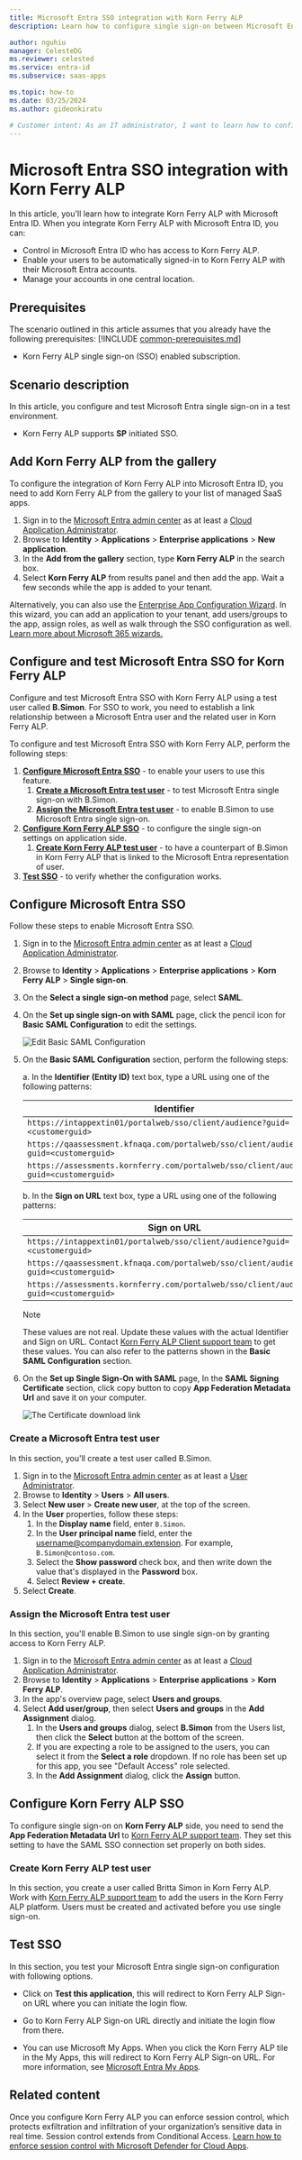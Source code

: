 ```yaml
---
title: Microsoft Entra SSO integration with Korn Ferry ALP
description: Learn how to configure single sign-on between Microsoft Entra ID and Korn Ferry ALP.

author: nguhiu
manager: CelesteDG
ms.reviewer: celested
ms.service: entra-id
ms.subservice: saas-apps

ms.topic: how-to
ms.date: 03/25/2024
ms.author: gideonkiratu

# Customer intent: As an IT administrator, I want to learn how to configure single sign-on between Microsoft Entra ID and Korn Ferry ALP so that I can control who has access to Korn Ferry ALP, enable automatic sign-in with Microsoft Entra accounts, and manage my accounts in one central location.
---
```

# Microsoft Entra SSO integration with Korn Ferry ALP

In this article,  you'll learn how to integrate Korn Ferry ALP with Microsoft Entra ID. When you integrate Korn Ferry ALP with Microsoft Entra ID, you can:

* Control in Microsoft Entra ID who has access to Korn Ferry ALP.
* Enable your users to be automatically signed-in to Korn Ferry ALP with their Microsoft Entra accounts.
* Manage your accounts in one central location.

## Prerequisites
The scenario outlined in this article assumes that you already have the following prerequisites:
[!INCLUDE [common-prerequisites.md](~/identity/saas-apps/includes/common-prerequisites.md)]
* Korn Ferry ALP single sign-on (SSO) enabled subscription.

## Scenario description

In this article,  you configure and test Microsoft Entra single sign-on in a test environment.

* Korn Ferry ALP supports **SP** initiated SSO.

## Add Korn Ferry ALP from the gallery

To configure the integration of Korn Ferry ALP into Microsoft Entra ID, you need to add Korn Ferry ALP from the gallery to your list of managed SaaS apps.

1. Sign in to the [Microsoft Entra admin center](https://entra.microsoft.com) as at least a [Cloud Application Administrator](~/identity/role-based-access-control/permissions-reference.md#cloud-application-administrator).
1. Browse to **Identity** > **Applications** > **Enterprise applications** > **New application**.
1. In the **Add from the gallery** section, type **Korn Ferry ALP** in the search box.
1. Select **Korn Ferry ALP** from results panel and then add the app. Wait a few seconds while the app is added to your tenant.

 Alternatively, you can also use the [Enterprise App Configuration Wizard](https://portal.office.com/AdminPortal/home?Q=Docs#/azureadappintegration). In this wizard, you can add an application to your tenant, add users/groups to the app, assign roles, as well as walk through the SSO configuration as well. [Learn more about Microsoft 365 wizards.](/microsoft-365/admin/misc/azure-ad-setup-guides)

<a name='configure-and-test-azure-ad-sso-for-korn-ferry-alp'></a>

## Configure and test Microsoft Entra SSO for Korn Ferry ALP

Configure and test Microsoft Entra SSO with Korn Ferry ALP using a test user called **B.Simon**. For SSO to work, you need to establish a link relationship between a Microsoft Entra user and the related user in Korn Ferry ALP.

To configure and test Microsoft Entra SSO with Korn Ferry ALP, perform the following steps:

1. **[Configure Microsoft Entra SSO](#configure-azure-ad-sso)** - to enable your users to use this feature.
    1. **[Create a Microsoft Entra test user](#create-an-azure-ad-test-user)** - to test Microsoft Entra single sign-on with B.Simon.
    1. **[Assign the Microsoft Entra test user](#assign-the-azure-ad-test-user)** - to enable B.Simon to use Microsoft Entra single sign-on.
1. **[Configure Korn Ferry ALP SSO](#configure-korn-ferry-alp-sso)** - to configure the single sign-on settings on application side.
    1. **[Create Korn Ferry ALP test user](#create-korn-ferry-alp-test-user)** - to have a counterpart of B.Simon in Korn Ferry ALP that is linked to the Microsoft Entra representation of user.
1. **[Test SSO](#test-sso)** - to verify whether the configuration works.

<a name='configure-azure-ad-sso'></a>

## Configure Microsoft Entra SSO

Follow these steps to enable Microsoft Entra SSO.

1. Sign in to the [Microsoft Entra admin center](https://entra.microsoft.com) as at least a [Cloud Application Administrator](~/identity/role-based-access-control/permissions-reference.md#cloud-application-administrator).
1. Browse to **Identity** > **Applications** > **Enterprise applications** > **Korn Ferry ALP** > **Single sign-on**.
1. On the **Select a single sign-on method** page, select **SAML**.
1. On the **Set up single sign-on with SAML** page, click the pencil icon for **Basic SAML Configuration** to edit the settings.

   ![Edit Basic SAML Configuration](common/edit-urls.png)

1. On the **Basic SAML Configuration** section, perform the following steps:
   
    a. In the **Identifier (Entity ID)** text box, type a URL using one of the following patterns:
	
   | **Identifier** |
   |-------|
   | `https://intappextin01/portalweb/sso/client/audience?guid=<customerguid>` |
   | `https://qaassessment.kfnaqa.com/portalweb/sso/client/audience?guid=<customerguid>` |
   | `https://assessments.kornferry.com/portalweb/sso/client/audience?guid=<customerguid>` |
    
	b. In the **Sign on URL** text box, type a URL using one of the following patterns:

   | **Sign on URL** |
   |------|
   | `https://intappextin01/portalweb/sso/client/audience?guid=<customerguid>` |
   | `https://qaassessment.kfnaqa.com/portalweb/sso/client/audience?guid=<customerguid>` |
   | `https://assessments.kornferry.com/portalweb/sso/client/audience?guid=<customerguid>` |

	> [!NOTE]
	> These values are not real. Update these values with the actual Identifier and Sign on URL. Contact [Korn Ferry ALP Client support team](mailto:noreply@kornferry.com) to get these values. You can also refer to the patterns shown in the **Basic SAML Configuration** section.

4. On the **Set up Single Sign-On with SAML** page, In the **SAML Signing Certificate** section, click copy button to copy **App Federation Metadata Url** and save it on your computer.

	![The Certificate download link](common/copy-metadataurl.png)

<a name='create-an-azure-ad-test-user'></a>

### Create a Microsoft Entra test user 

In this section, you'll create a test user called B.Simon.

1. Sign in to the [Microsoft Entra admin center](https://entra.microsoft.com) as at least a [User Administrator](~/identity/role-based-access-control/permissions-reference.md#user-administrator).
1. Browse to **Identity** > **Users** > **All users**.
1. Select **New user** > **Create new user**, at the top of the screen.
1. In the **User** properties, follow these steps:
   1. In the **Display name** field, enter `B.Simon`.  
   1. In the **User principal name** field, enter the username@companydomain.extension. For example, `B.Simon@contoso.com`.
   1. Select the **Show password** check box, and then write down the value that's displayed in the **Password** box.
   1. Select **Review + create**.
1. Select **Create**.

<a name='assign-the-azure-ad-test-user'></a>

### Assign the Microsoft Entra test user

In this section, you'll enable B.Simon to use single sign-on by granting access to Korn Ferry ALP.

1. Sign in to the [Microsoft Entra admin center](https://entra.microsoft.com) as at least a [Cloud Application Administrator](~/identity/role-based-access-control/permissions-reference.md#cloud-application-administrator).
1. Browse to **Identity** > **Applications** > **Enterprise applications** > **Korn Ferry ALP**.
1. In the app's overview page, select **Users and groups**.
1. Select **Add user/group**, then select **Users and groups** in the **Add Assignment** dialog.
   1. In the **Users and groups** dialog, select **B.Simon** from the Users list, then click the **Select** button at the bottom of the screen.
   1. If you are expecting a role to be assigned to the users, you can select it from the **Select a role** dropdown. If no role has been set up for this app, you see "Default Access" role selected.
   1. In the **Add Assignment** dialog, click the **Assign** button.

## Configure Korn Ferry ALP SSO

To configure single sign-on on **Korn Ferry ALP** side, you need to send the **App Federation Metadata Url** to [Korn Ferry ALP support team](mailto:noreply@kornferry.com). They set this setting to have the SAML SSO connection set properly on both sides.

### Create Korn Ferry ALP test user

In this section, you create a user called Britta Simon in Korn Ferry ALP. Work with [Korn Ferry ALP support team](mailto:noreply@kornferry.com) to add the users in the Korn Ferry ALP platform. Users must be created and activated before you use single sign-on.

## Test SSO 

In this section, you test your Microsoft Entra single sign-on configuration with following options. 

* Click on **Test this application**, this will redirect to Korn Ferry ALP Sign-on URL where you can initiate the login flow. 

* Go to Korn Ferry ALP Sign-on URL directly and initiate the login flow from there.

* You can use Microsoft My Apps. When you click the Korn Ferry ALP tile in the My Apps, this will redirect to Korn Ferry ALP Sign-on URL. For more information, see [Microsoft Entra My Apps](/azure/active-directory/manage-apps/end-user-experiences#azure-ad-my-apps).

## Related content

Once you configure Korn Ferry ALP you can enforce session control, which protects exfiltration and infiltration of your organization’s sensitive data in real time. Session control extends from Conditional Access. [Learn how to enforce session control with Microsoft Defender for Cloud Apps](/cloud-app-security/proxy-deployment-aad).
